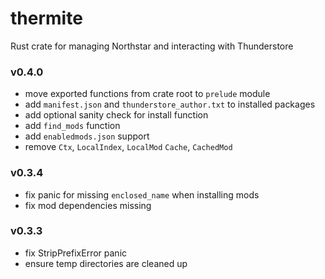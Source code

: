# thermite
Rust crate for managing Northstar and interacting with Thunderstore

### v0.4.0
- move exported functions from crate root to `prelude` module
- add `manifest.json` and `thunderstore_author.txt` to installed packages
- add optional sanity check for install function
- add `find_mods` function
- add `enabledmods.json` support
- remove `Ctx`, `LocalIndex`, `LocalMod` `Cache`, `CachedMod`


### v0.3.4
- fix panic for missing `enclosed_name` when installing mods
- fix mod dependencies missing

### v0.3.3
- fix StripPrefixError panic
- ensure temp directories are cleaned up
